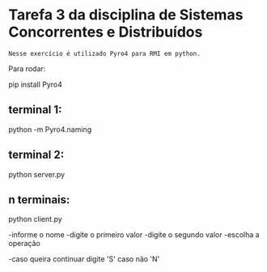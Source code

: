 # Tarefa 3 da disciplina de Sistemas Concorrentes e Distribuídos
    Nesse exercício é utilizado Pyro4 para RMI em python.

Para rodar:

pip install Pyro4

## terminal 1:

python -m Pyro4.naming

## terminal 2:

python server.py


## n terminais:

python client.py

-informe o nome
-digite o primeiro valor
-digite o segundo valor
-escolha a operação

-caso queira continuar digite 'S' caso não 'N'